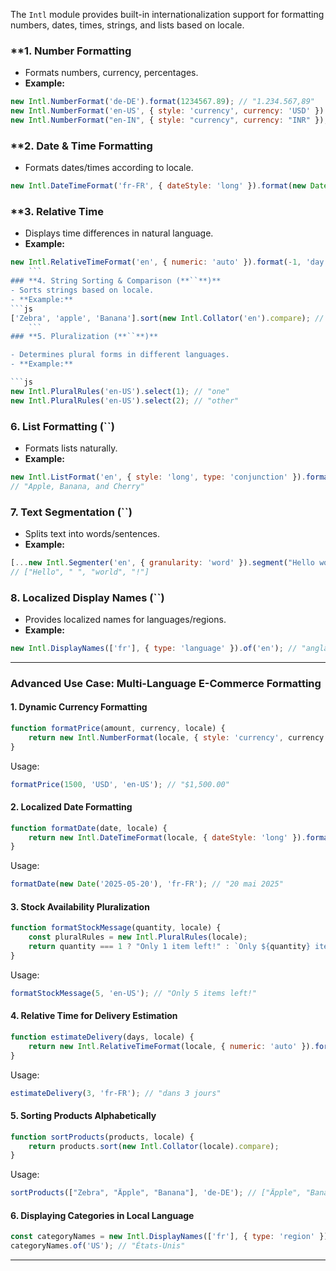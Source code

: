 The `Intl` module provides built-in internationalization support for formatting numbers, dates, times, strings, and lists based on locale.

### **1. Number Formatting
- Formats numbers, currency, percentages.
- **Example:**
```js
new Intl.NumberFormat('de-DE').format(1234567.89); // "1.234.567,89"
new Intl.NumberFormat('en-US', { style: 'currency', currency: 'USD' }).format(1500); // "$1,500.00"
new Intl.NumberFormat("en-IN", { style: "currency", currency: "INR" }); // ₹12,34,56,789.00

```
### **2. Date & Time Formatting

- Formats dates/times according to locale.
```js
new Intl.DateTimeFormat('fr-FR', { dateStyle: 'long' }).format(new Date()); // "11 février 2025"
```
### **3. Relative Time

- Displays time differences in natural language.
- **Example:**
```js
new Intl.RelativeTimeFormat('en', { numeric: 'auto' }).format(-1, 'day'); // "yesterday"
	```
### **4. String Sorting & Comparison (**``**)**
- Sorts strings based on locale.
- **Example:**
```js
['Zebra', 'apple', 'Banana'].sort(new Intl.Collator('en').compare); // ["apple", "Banana", "Zebra"]
    ```
### **5. Pluralization (**``**)**

- Determines plural forms in different languages.
- **Example:**

```js
new Intl.PluralRules('en-US').select(1); // "one"
new Intl.PluralRules('en-US').select(2); // "other"
```


### **6. List Formatting (**``**)**

- Formats lists naturally.
- **Example:**

```js
new Intl.ListFormat('en', { style: 'long', type: 'conjunction' }).format(["Apple", "Banana", "Cherry"]);
// "Apple, Banana, and Cherry"
```


### **7. Text Segmentation (**``**)**

- Splits text into words/sentences.
- **Example:**

```js
[...new Intl.Segmenter('en', { granularity: 'word' }).segment("Hello world!")].map(s => s.segment);
// ["Hello", " ", "world", "!"]
```


### **8. Localized Display Names (**``**)**

- Provides localized names for languages/regions.
- **Example:**

```js
new Intl.DisplayNames(['fr'], { type: 'language' }).of('en'); // "anglais"
```

---
### **Advanced Use Case: Multi-Language E-Commerce Formatting**

#### **1. Dynamic Currency Formatting**

```js
function formatPrice(amount, currency, locale) {
	return new Intl.NumberFormat(locale, { style: 'currency', currency }).format(amount);
}
```

Usage:

```js
formatPrice(1500, 'USD', 'en-US'); // "$1,500.00"
```

#### **2. Localized Date Formatting**

```js
function formatDate(date, locale) {
	return new Intl.DateTimeFormat(locale, { dateStyle: 'long' }).format(date);
}
```

Usage:

```js
formatDate(new Date('2025-05-20'), 'fr-FR'); // "20 mai 2025"
```

#### **3. Stock Availability Pluralization**

```js
function formatStockMessage(quantity, locale) {
	const pluralRules = new Intl.PluralRules(locale);
	return quantity === 1 ? "Only 1 item left!" : `Only ${quantity} items left!`;
}
```

Usage:

```js
formatStockMessage(5, 'en-US'); // "Only 5 items left!"
```

#### **4. Relative Time for Delivery Estimation**

```js
function estimateDelivery(days, locale) {
	return new Intl.RelativeTimeFormat(locale, { numeric: 'auto' }).format(days, 'day');
}
```

Usage:

```js
estimateDelivery(3, 'fr-FR'); // "dans 3 jours"
```

#### **5. Sorting Products Alphabetically**

```js
function sortProducts(products, locale) {
	return products.sort(new Intl.Collator(locale).compare);
}
```

Usage:

```js
sortProducts(["Zebra", "Äpple", "Banana"], 'de-DE'); // ["Äpple", "Banana", "Zebra"]
```

#### **6. Displaying Categories in Local Language**

```js
const categoryNames = new Intl.DisplayNames(['fr'], { type: 'region' });
categoryNames.of('US'); // "États-Unis"
```

---
